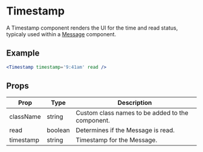 # Timestamp

A Timestamp component renders the UI for the time and read status, typicaly used within a [Message](../Message) component.


## Example

```jsx
<Timestamp timestamp='9:41am' read />
```


## Props

| Prop | Type | Description |
| --- | --- | --- |
| className | string | Custom class names to be added to the component. |
| read | boolean | Determines if the Message is read. |
| timestamp | string | Timestamp for the Message. |
